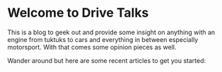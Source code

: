 # Welcome to Drive Talks

This is a blog to geek out and provide some insight on anything with an engine from tuktuks to cars and everything in between especially motorsport. With that comes some opinion pieces as well. 

Wander around but here are some recent articles to get you started:
